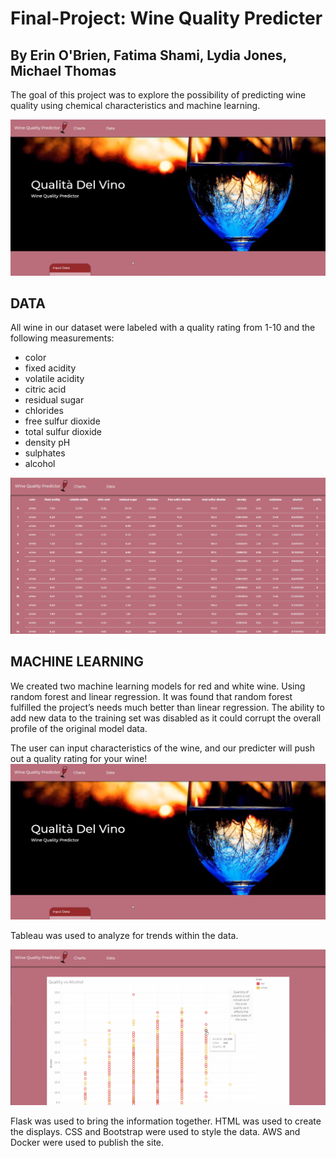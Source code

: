 # Final-Project: Wine Quality Predicter
## By Erin O'Brien, Fatima Shami, Lydia Jones, Michael Thomas

The goal of this project was to explore the possibility of predicting wine quality using chemical characteristics and machine learning.

![Landing page large screen](images/1.png)

## DATA
All wine in our dataset were labeled with a quality rating from 1-10 and the following measurements:
- color	
- fixed acidity	
- volatile acidity	
- citric acid	
- residual sugar	
- chlorides	
- free sulfur dioxide	
- total sulfur dioxide	
- density	pH	
- sulphates	
- alcohol	

![Data](images/4.png)

## MACHINE LEARNING

We created two machine learning models for red and white wine. Using random forest and linear regression. It was found that random forest fulfilled the project’s needs much better than linear regression. The ability to add new data to the training set was disabled as it could corrupt the overall profile of the original model data.

The user can input characteristics of the wine, and our predicter will push out a quality rating for your wine!
![Landing page large screen](images/1.png)

Tableau was used to analyze for trends within the data.

![Charts](images/3.png)

Flask was used to bring the information together. 
HTML was used to create the displays. 
CSS and Bootstrap were used to style the data. 
AWS and Docker were used to publish the site.
